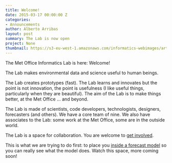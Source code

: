 ```yaml
---
title: Welcome!
date: 2015-03-17 00:00:00 Z
categories:
- Announcements
author: Alberto Arribas
layout: post
summary: The Lab is now open
project: None
thumbnail: https://s3-eu-west-1.amazonaws.com/informatics-webimages/articles/2015-03-17-welcome/hexagons.png
---
```


The Met Office Informatics Lab is here: Welcome!

The Lab makes environmental data and science useful to human beings.

The Lab creates prototypes (fast). The Lab learns and innovates but the point is not innovation, the point is usefulness (I like useful things, particularly when they are beautiful). The aim of the Lab is to make things better, at the Met Office … and beyond.

The Lab is made of scientists, code developers, technologists, designers, forecasters (and others). We have a core team of nine. We also have associates to the Lab: some work at the Met Office, some are in the outside world.

The Lab is a space for collaboration. You are welcome to [get involved](https://github.com/met-office-lab).


This is what we are trying to do first: to place you [inside a forecast model](/projects/three-d-vis.html) so you can really see what the model does. Watch this space, more coming soon!
